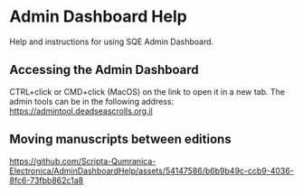 # Admin Dashboard Help
Help and instructions for using SQE Admin Dashboard.

## Accessing the Admin Dashboard
CTRL+click or CMD+click (MacOS) on the link to open it in a new tab.
The admin tools can be in the following address: https://admintool.deadseascrolls.org.il

## Moving manuscripts between editions
https://github.com/Scripta-Qumranica-Electronica/AdminDashboardHelp/assets/54147586/b6b9b49c-ccb9-4036-8fc6-73fbb862c1a8

